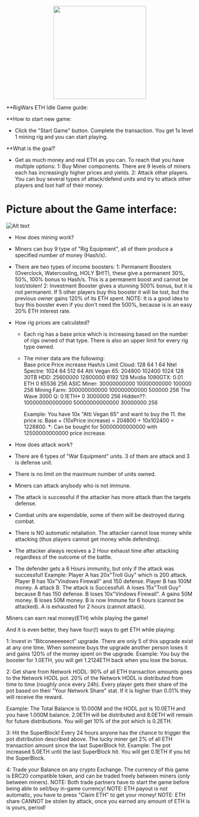 <p align="center">
  <img width="250" src="https://avatars1.githubusercontent.com/u/38579657?s=460&v=4">
</p>

**RigWars ETH Idle Game guide:

**How to start new game:
 - Click the "Start Game" button. Complete the transaction. You get 1x level 1 mining rig and you can start playing.
   
**What is the goal?
 - Get as much money and real ETH as you can. 
   To reach that you have multiple options:
   1: Buy Miner components. There are 9 levels of miners each has increasingly higher prices and yields.
   2: Attack other players. You can buy several types of attack/defend units and try to attack other players and loot half of their money.
   
# Picture about the Game interface:
![Alt text](https://i.imgur.com/NsN8TkJ.png "Game Interface")
   
   
- How does mining work?
 - Miners can buy 9 type of "Rig Equipment", all of them produce a specified number of money (Hash/s).
 - There are two types of income boosters:
   1: Permanent Boosters (Overclock, Watercooling, HOLY $H!T), these give a permanent 30%, 50%, 100% bonus to Hash/s. This is a permanent boost and cannot be lost/stolen!
   2: Investment Booster gives a stunning 500% bonus, but it is not permanent. If 5 other players buy this booster it will be lost, but the previous owner gains 120% of its ETH spent.
      NOTE: It is a good idea to buy this booster even if you don't need the 500%, because is is an easy 20% ETH interest rate. 
	  
- How rig prices are calculated?
  - Each rig has a base price which is increasing based on the number of rigs owned of that type. There is also an upper limit for every rig type owned.
  - The miner data are the following:   
					 Base price       Price increase  Hash/s   Limit
	Cloud:           128              64              1        64
	Ntel Spectre:    1024             64              512      64
	Atti Vegan 65:   204800           102400          1024     128
	30TB HDD:        25600000         12800000        8192     128
	Mvidia 1090GTX:  0.01 ETH         0               65536    256
	ASIC Miner:      30000000000      10000000000     100000   256
	Mining Farm:     300000000000     100000000000    500000   256
	The Wave 3000 Q: 0.1ETH*          0               3000000  256
	Hidden??:        100000000000000  50000000000000  30000000 256
	
	Example: You have 10x "Atti Vegan 65" and want to buy the 11. the price is: Base + (10xPrice increase) = 204800 + 10x102400 = 1228800.
	*: Can be bought for 50000000000000 with 12500000000000 price increase.
   
- How does attack work?
 - There are 6 types of "War Equipment" units. 3 of them are attack and 3 is defense unit.
 - There is no limit on the maximum number of units owned. 
 - Miners can attack anybody who is not immune.
 - The attack is successful if the attacker has more attack than the targets defense.
 - Combat units are expendable, some of them will be destroyed during combat.
 - There is NO automatic retaliation. The attacker cannot lose money while attacking (thus players cannot get money while defending).
 - The attacker always receives a 2 Hour exhaust time after attacking regardless of the outcome of the battle.
 - The defender gets a 6 Hours immunity, but only if the attack was successful!
   Example:
   Player A has 20x"Troll Guy" which is 200 attack. Player B has 10x"Vindows Firewall" and 150 defense. Player B has 100M money.
   A attack B. The attack is Successfull.
   A loses 15x"Troll Guy" because B has 150 defense. B loses 10x"Vindows Firewall".
   A gains 50M money. B loses 50M money.
   B is now Immune for 6 hours (cannot be attacked).
   A is exhausted for 2 hours (cannot attack).
 
Miners can earn real money(ETH) while playing the game!

And it is even better, they have four(!) ways to get ETH while playing:

1: Invest in "Bitconeeeeeect" upgrade. There are only 5 of this upgrade exist at any one time. When someone buys the upgrade another person loses it and gains 120% of the money spent on the upgrade.
       Example: You buy the booster for 1.0ETH, you will get 1.2124ETH back when you lose the bonus.
       
2: Get share from Network HODL: 90% of all ETH transaction amounts goes to the Network HODL pot. 20% of the Network HODL is distributed from time to time (roughly once every 24h). Every player gets their share of the pot based on their "Your Network Share" stat. If it is higher than 0.01% they will receive the reward.

Example: The Total Balance is 10.000M and the HODL pot is 10.0ETH and you have 1.000M balance. 
2.0ETH will be distributed and 8.0ETH will remain for future distributions. 
You will get 10% of the pot which is 0.2ETH.
	
3: Hit the SuperBlock! Every 24 hours anyone has the chance to trigger the pot distribution described above. The lucky miner get 2% of all ETH transaction amount since the last SuperBlock hit.
       Example: The pot increased 5.0ETH until the last SuperBlock hit. You will get 0.1ETH if you hit the SuperBlock.
       
4: Trade your Balance on any crypto Exchange. The currency of this game is ERC20 compatible token, and can be traded freely between miners (only between miners).
NOTE: Both trade partners have to start the game before being able to sell/buy in-game currency!
NOTE: ETH payout is not automatic, you have to press "Claim ETH" to get your money!
NOTE: ETH share CANNOT be stolen by attack, once you earned any amount of ETH is is yours, period!	
